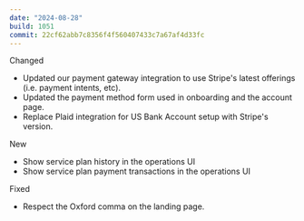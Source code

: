 ```yaml
---
date: "2024-08-28"
build: 1051
commit: 22cf62abb7c8356f4f560407433c7a67af4d33fc
---
```


Changed
- Updated our payment gateway integration to use Stripe's latest offerings (i.e. payment intents, etc).
- Updated the payment method form used in onboarding and the account page.
- Replace Plaid integration for US Bank Account setup with Stripe's version.

New
- Show service plan history in the operations UI
- Show service plan payment transactions in the operations UI

Fixed
- Respect the Oxford comma on the landing page.
